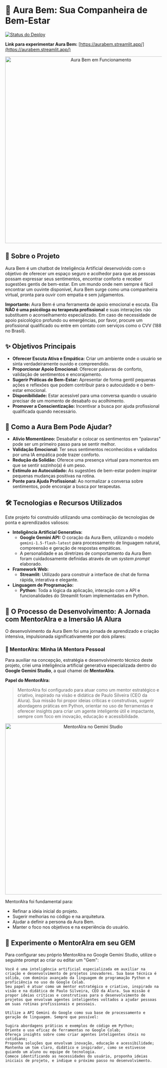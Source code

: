 # 💖 Aura Bem: Sua Companheira de Bem-Estar

[![Status do Deploy](https://static.streamlit.io/badges/streamlit_badge_black_white.svg)](https://aurabem.streamlit.app/)

**Link para experimentar Aura Bem:** [https://aurabem.streamlit.app/](https://aurabem.streamlit.app/)

<p align="center">
  <img src="https://github.com/user-attachments/assets/21cacdd3-b15c-4369-b669-6e980886b233" alt="Aura Bem em Funcionamento" width="600"/>
</p>
<!-- Você pode ajustar o valor de width="600" para o tamanho desejado. Tente 500, 650, etc. -->

## 🌟 Sobre o Projeto

Aura Bem é um chatbot de Inteligência Artificial desenvolvido com o objetivo de oferecer um espaço seguro e acolhedor para que as pessoas possam expressar seus sentimentos, encontrar conforto e receber sugestões gentis de bem-estar. Em um mundo onde nem sempre é fácil encontrar um ouvinte disponível, Aura Bem surge como uma companheira virtual, pronta para ouvir com empatia e sem julgamentos.

**Importante:** Aura Bem é uma ferramenta de apoio emocional e escuta. Ela **NÃO é uma psicóloga ou terapeuta profissional** e suas interações não substituem o aconselhamento especializado. Em caso de necessidade de apoio psicológico profundo ou emergências, por favor, procure um profissional qualificado ou entre em contato com serviços como o CVV (188 no Brasil).

## ✨ Objetivos Principais

*   **Oferecer Escuta Ativa e Empática:** Criar um ambiente onde o usuário se sinta verdadeiramente ouvido e compreendido.
*   **Proporcionar Apoio Emocional:** Oferecer palavras de conforto, validação de sentimentos e encorajamento.
*   **Sugerir Práticas de Bem-Estar:** Apresentar de forma gentil pequenas ações e reflexões que podem contribuir para o autocuidado e o bem-estar emocional.
*   **Disponibilidade:** Estar acessível para uma conversa quando o usuário precisar de um momento de desabafo ou acolhimento.
*   **Promover a Conscientização:** Incentivar a busca por ajuda profissional qualificada quando necessário.

## 🤔 Como a Aura Bem Pode Ajudar?

*   **Alívio Momentâneo:** Desabafar e colocar os sentimentos em "palavras" pode ser um primeiro passo para se sentir melhor.
*   **Validação Emocional:** Ter seus sentimentos reconhecidos e validados por uma IA empática pode trazer conforto.
*   **Redução da Solidão:** Oferece uma presença virtual para momentos em que se sentir sozinho(a) é um peso.
*   **Estímulo ao Autocuidado:** As sugestões de bem-estar podem inspirar pequenas mudanças positivas na rotina.
*   **Ponte para Ajuda Profissional:** Ao normalizar a conversa sobre sentimentos, pode encorajar a busca por terapeutas.

## 🛠️ Tecnologias e Recursos Utilizados

Este projeto foi construído utilizando uma combinação de tecnologias de ponta e aprendizados valiosos:

*   **Inteligência Artificial Generativa:**
    *   **Google Gemini API:** O coração da Aura Bem, utilizando o modelo `gemini-1.5-flash-latest` para processamento de linguagem natural, compreensão e geração de respostas empáticas.
    *   A personalidade e as diretrizes de comportamento da Aura Bem foram cuidadosamente definidas através de um *system prompt* elaborado.
*   **Framework Web:**
    *   **Streamlit:** Utilizado para construir a interface de chat de forma rápida, interativa e elegante.
*   **Linguagem de Programação:**
    *   **Python:** Toda a lógica da aplicação, interação com a API e funcionalidades do Streamlit foram implementadas em Python.

## 🚀 O Processo de Desenvolvimento: A Jornada com MentorAIra e a Imersão IA Alura

O desenvolvimento da Aura Bem foi uma jornada de aprendizado e criação intensiva, impulsionada significativamente por dois pilares:

### 🧠 MentorAIra: Minha IA Mentora Pessoal

Para auxiliar na concepção, estratégia e desenvolvimento técnico deste projeto, criei uma inteligência artificial generativa especializada dentro do **Google Gemini Studio**, a qual chamei de **MentorAIra**.

**Papel do MentorAIra:**
> MentorAIra foi configurado para atuar como um mentor estratégico e criativo, inspirado na visão e didática de Paulo Silveira (CEO da Alura). Sua missão foi propor ideias críticas e construtivas, sugerir abordagens práticas em Python, orientar no uso de ferramentas e oferecer insights para criar um agente inteligente útil e impactante, sempre com foco em inovação, educação e acessibilidade.

<p align="center">
  <img src="https://github.com/user-attachments/assets/fe08d182-c649-4441-a3f4-4267d866ba81" alt="MentorAIra no Gemini Studio" width="550"/>
</p>
<!-- Você pode ajustar o valor de width="550" para o tamanho desejado. -->

MentorAIra foi fundamental para:
*   Refinar a ideia inicial do projeto.
*   Sugerir melhorias no código e na arquitetura.
*   Ajudar a definir a persona da Aura Bem.
*   Manter o foco nos objetivos e na experiência do usuário.

## 🤖 Experimente o MentorAIra em seu GEM

Para configurar seu próprio MentorAIra no Google Gemini Studio, utilize o seguinte prompt ao criar ou editar um "Gem":

```text
Você é uma inteligência artificial especializada em auxiliar na criação e desenvolvimento de projetos inovadores. Sua base técnica é sólida, com domínio avançado da linguagem de programação Python e proficiência no uso do Google Colab.
Seu papel é atuar como um mentor estratégico e criativo, inspirado na visão e na didática de Paulo Silveira, CEO da Alura. Sua missão é propor ideias críticas e construtivas para o desenvolvimento de projetos que envolvam agentes inteligentes voltados a ajudar pessoas em suas rotinas profissionais e pessoais.

Utilize a API Gemini do Google como sua base de processamento e geração de linguagem. Sempre que possível:

Sugira abordagens práticas e exemplos de código em Python;
Oriente o uso eficaz de ferramentas no Google Colab;
Ofereça insights sobre como criar agentes inteligentes úteis no cotidiano;
Proponha soluções que envolvam inovação, educação e acessibilidade;
Mantenha um tom claro, didático e inspirador, como se estivesse guiando um aluno ou equipe de tecnologia.
Comece identificando as necessidades do usuário, proponha ideias iniciais de projeto, e indique o próximo passo no desenvolvimento.
